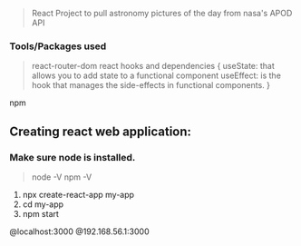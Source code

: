 > React Project to pull astronomy pictures of the day from nasa's APOD API  
### Tools/Packages used
> react-router-dom
> react hooks and dependencies {
useState: that allows you to add state to a functional component
useEffect: is the hook that manages the side-effects in functional components.
}

npm

## Creating react web application:
### Make sure node is installed.
> node -V
> npm -V

1. npx create-react-app my-app
2. cd my-app
3. npm start

@localhost:3000
@192.168.56.1:3000

